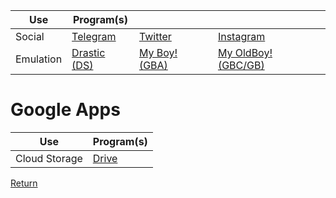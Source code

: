 | Use | Program(s) | | |
|---|---|---|---|
| Social |  [Telegram](https://play.google.com/store/apps/details?id=org.telegram.messenger) | [Twitter](https://play.google.com/store/apps/details?id=com.twitter.android) | [Instagram](https://play.google.com/store/apps/details?id=com.instagram.android) |
| Emulation | [Drastic (DS)](https://play.google.com/store/apps/details?id=com.dsemu.drastic) | [My Boy! (GBA)](https://play.google.com/store/apps/details?id=com.fastemulator.gba) | [My OldBoy! (GBC/GB)](https://play.google.com/store/apps/details?id=com.fastemulator.gbc) |

# Google Apps
| Use | Program(s) |
|-|-|
| Cloud Storage | [Drive]() |

[Return](https://acharluk.github.io/Computer-setup)